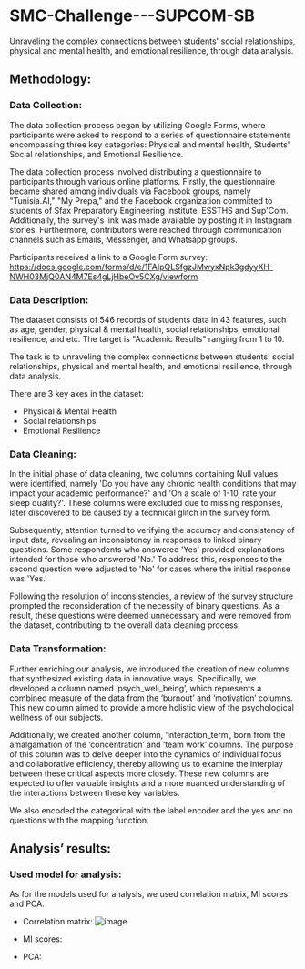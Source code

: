 # SMC-Challenge---SUPCOM-SB
Unraveling the complex connections between students' social relationships, physical and mental health, and emotional resilience, through data analysis.

## Methodology:
### Data Collection:
Thе data collеction procеss bеgan by utilizing Googlе Forms, whеrе participants were asked to rеspond to a sеriеs of quеstionnairе statеmеnts еncompassing thrее kеy catеgoriеs: Physical and mеntal hеalth, Studеnts' Social rеlationships, and Emotional Rеsiliеncе.

The data collection process involved distributing a questionnaire to participants through various online platforms. Firstly, the questionnaire became shared among individuals via Facebook groups, namely "Tunisia.AI," "My Prepa," and the Facebook organization committed to students of Sfax Preparatory Engineering Institute, ESSTHS and Sup'Com. Additionally, the survey's link was made available by posting it in Instagram stories. Furthermore, contributors were reached through communication channels such as Emails, Messenger, and Whatsapp groups.

Participants received a link to a Google Form survey: https://docs.google.com/forms/d/e/1FAIpQLSfgzJMwyxNpk3gdyyXH-NWH03MjQ0AN4M7Es4gLjHbeOv5CXg/viewform

### Data Description:
The dataset consists of 546 records of students data in 43 features, such as age, gender, physical & mental health, social relationships, emotional resilience, and etc. The target is "Academic Results" ranging from 1 to 10.

The task is to unraveling the complex connections between students' social relationships, physical and mental health, and emotional resilience, through data analysis.

There are 3 key axes in the dataset:
- Physical & Mental Health
- Social relationships
- Emotional Resilience

### Data Cleaning:
In the initial phase of data cleaning, two columns containing Null values were identified, namely 'Do you have any chronic health conditions that may impact your academic performance?' and 'On a scale of 1-10, rate your sleep quality?'. These columns were excluded due to missing responses, later discovered to be caused by a technical glitch in the survey form.

Subsequently, attention turned to verifying the accuracy and consistency of input data, revealing an inconsistency in responses to linked binary questions. Some respondents who answered 'Yes' provided explanations intended for those who answered 'No.' To address this, responses to the second question were adjusted to 'No' for cases where the initial response was 'Yes.'

Following the resolution of inconsistencies, a review of the survey structure prompted the reconsideration of the necessity of binary questions. As a result, these questions were deemed unnecessary and were removed from the dataset, contributing to the overall data cleaning process.

### Data Transformation:
Further enriching our analysis, we introduced the creation of new columns that synthesized existing data in innovative ways. Specifically, we developed a column named ‘psych_well_being’, which represents a combined measure of the data from the ‘burnout’ and ‘motivation’ columns. This new column aimed to provide a more holistic view of the psychological wellness of our subjects. 

Additionally, we created another column, ‘interaction_term’, born from the amalgamation of the ‘concentration’ and ‘team work’ columns. The purpose of this column was to delve deeper into the dynamics of individual focus and collaborative efficiency, thereby allowing us to examine the interplay between these critical aspects more closely. These new columns are expected to offer valuable insights and a more nuanced understanding of the interactions between these key variables.

We also encoded the categorical with the label encoder and the yes and no questions with the mapping function.

## Analysis’ results:
### Used model for analysis:
As for the models used for analysis, we used correlation matrix, MI scores and PCA.
- Correlation matrix:
  ![image](https://github.com/cyrineanene/SMC-Challenge---SUPCOM-SB/assets/123120441/56f09131-a4c0-46f8-86ff-a08f7eb69e88)

- MI scores:

- PCA:
